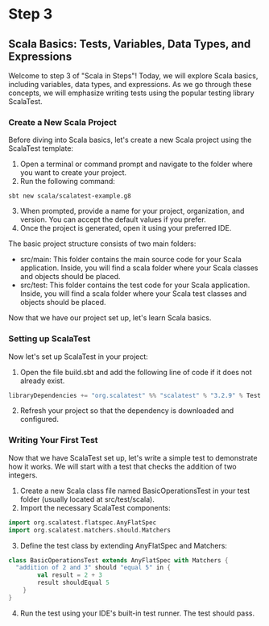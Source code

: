 
# Step 3
## Scala Basics: Tests, Variables, Data Types, and Expressions
Welcome to step 3 of "Scala in Steps"! Today, we will explore Scala basics, including variables, data types, and expressions. As we go through these concepts, we will emphasize writing tests using the popular testing library ScalaTest.

### Create a New Scala Project
Before diving into Scala basics, let's create a new Scala project using the ScalaTest template:
1. Open a terminal or command prompt and navigate to the folder where you want to create your project.
2. Run the following command:
```shell
sbt new scala/scalatest-example.g8
```
3. When prompted, provide a name for your project, organization, and version. You can accept the default values if you prefer.
4. Once the project is generated, open it using your preferred IDE.

The basic project structure consists of two main folders:
* src/main: This folder contains the main source code for your Scala application. Inside, you will find a scala folder where your Scala classes and objects should be placed.
* src/test: This folder contains the test code for your Scala application. Inside, you will find a scala folder where your Scala test classes and objects should be placed.

Now that we have our project set up, let's learn Scala basics.

### Setting up ScalaTest
Now let's set up ScalaTest in your project:
1. Open the file build.sbt and add the following line of code if it does not already exist.
```scala
libraryDependencies += "org.scalatest" %% "scalatest" % "3.2.9" % Test
```

2. Refresh your project so that the dependency is downloaded and configured.

### Writing Your First Test
Now that we have ScalaTest set up, let's write a simple test to demonstrate how it works. We will start with a test that checks the addition of two integers.
1. Create a new Scala class file named BasicOperationsTest in your test folder (usually located at src/test/scala).
2. Import the necessary ScalaTest components:
```scala
import org.scalatest.flatspec.AnyFlatSpec
import org.scalatest.matchers.should.Matchers
```
3. Define the test class by extending AnyFlatSpec and Matchers:
```scala
class BasicOperationsTest extends AnyFlatSpec with Matchers {
  "addition of 2 and 3" should "equal 5" in {
        val result = 2 + 3
        result shouldEqual 5
    }
}
```
4. Run the test using your IDE's built-in test runner. The test should pass.